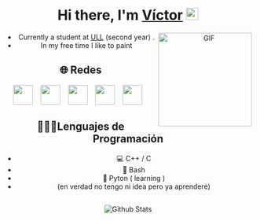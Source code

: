 <div align="center">
   <h1>Hi there, I'm <a href="https://github.com/alu0101540153">Víctor</a> <img src="https://media.giphy.com/media/hvRJCLFzcasrR4ia7z/giphy.gif" width="25px"> </h1>
  
<img align="right" alt="GIF" src="https://media.giphy.com/media/KCzzHN7Y0hlLi/giphy.gif" width="190" height="190" />
  
   - Currently a student at [ULL](https://www.ull.es/) (second year) . 
   - In my free time I like to paint

## 🌐 Redes
[<img src="https://upload.wikimedia.org/wikipedia/commons/5/57/X_logo_2023_%28white%29.png" width="40" height="40">](https://twitter.com/rgez_victor) &nbsp;&nbsp;
[<img src="https://upload.wikimedia.org/wikipedia/commons/thumb/1/19/Spotify_logo_without_text.svg/2048px-Spotify_logo_without_text.svg.png" width="40" height="40">](https://open.spotify.com/user/victor07a)  &nbsp;&nbsp;
[<img src="https://upload.wikimedia.org/wikipedia/commons/thumb/e/e7/Instagram_logo_2016.svg/2048px-Instagram_logo_2016.svg.png" width="40" height="40">](https://www.instagram.com/victor.rgez/)  &nbsp;&nbsp;
[<img src="https://s3.getstickerpack.com/storage/uploads/sticker-pack/wuolah/tray_large.png?c7c004248031ecde29f050fb2b9eec58&d=100x100" width="40" height="40">](https://wuolah.com/profile/victor_rgez?referral=vicrgez1)  &nbsp;&nbsp;
[<img src="https://static-00.iconduck.com/assets.00/github-icon-2048x2048-eyd5tyuo.png" width="40" height="40">](https://github.com/alu0101540153)  &nbsp;&nbsp;

## 👨🏻‍💻Lenguajes de Programación
- 💻 C++ / C
- 📑 Bash
- 🐍 Pyton ( learning )
- (en verdad no tengo ni idea pero ya aprenderé)


##
<p align="center">
        <img src="https://raw.githubusercontent.com/mayhemantt/mayhemantt/Update/svg/Bottom.svg" alt="Github Stats" />
</p>

